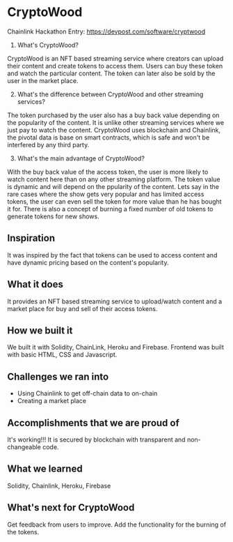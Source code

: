 # CryptoWood
Chainlink Hackathon Entry: https://devpost.com/software/cryptwood

1. What's CryptoWood?

CryptoWood is an NFT based streaming service where creators can upload their content and create tokens to access them. Users can buy these token and watch the particular content. The token can later also be sold by the user in the market place.

2. What's the difference between CryptoWood and other streaming services?

The token purchased by the user also has a buy back value depending on the popularity of the content. It is unlike other streaming services where we just pay to watch the content. CryptoWood uses blockchain and Chainlink, the pivotal data is base on smart contracts, which is safe and won't be interfered by any third party. 

3. What's the main advantage of CryptoWood?

With the buy back value of the access token, the user is more likely to watch content here than on any other streaming platform. The token value is dynamic and will depend on the ppularity of the content. Lets say in the rare cases where the show gets very popular and has limited access tokens, the user can even sell the token for more value than he has bought it for. There is also a concept of burning a fixed number of old tokens to generate tokens for new shows.

## Inspiration
It was inspired by the fact that tokens can be used to access content and have dynamic pricing based on the content's popularity.

## What it does
It provides an NFT based streaming service to upload/watch content and a market place for buy and sell of their access tokens.

## How we built it
We built it with Solidity, ChainLink, Heroku and Firebase. Frontend was built with basic HTML, CSS and Javascript. 

## Challenges we ran into
- Using Chainlink to get off-chain data to on-chain
- Creating a market place

## Accomplishments that we are proud of
It's working!!! It is secured by blockchain with transparent and non-changeable code. 

## What we learned
Solidity, Chainlink, Heroku, Firebase

## What's next for CryptoWood
Get feedback from users to improve.
Add the functionality for the burning of the tokens.
